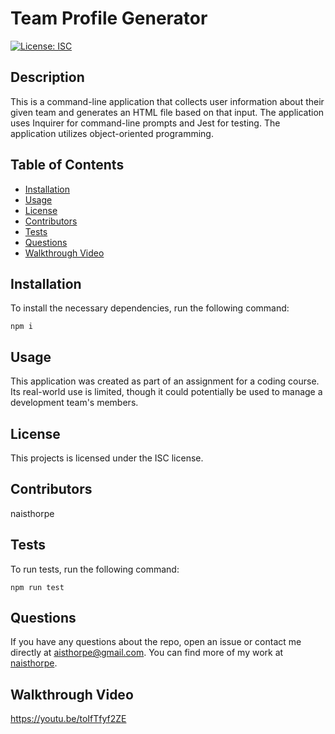 # Team Profile Generator

  [![License: ISC](https://img.shields.io/badge/License-ISC-blue.svg)](https://opensource.org/licenses/ISC)

  ## Description

  This is a command-line application that collects user information about their given team and generates an HTML file based on that input. The application uses Inquirer for command-line prompts and Jest for testing. The application utilizes object-oriented programming.

  ## Table of Contents

  * [Installation](##-installation)
  * [Usage](##-usage)
  * [License](##-license)
  * [Contributors](##-contributors)
  * [Tests](##-tests)
  * [Questions](##-questions)
  * [Walkthrough Video](##-walkthrough-video)

  ## Installation

  To install the necessary dependencies, run the following command:
  ```
  npm i
  ```

  ## Usage

  This application was created as part of an assignment for a coding course. Its real-world use is limited, though it could potentially be used to manage a development team's members.

  ## License

  This projects is licensed under the ISC license.

  ## Contributors

  naisthorpe

  ## Tests

  To run tests, run the following command:
  ```
  npm run test
  ```

  ## Questions

  If you have any questions about the repo, open an issue or contact me directly at [aisthorpe@gmail.com](mailto:aisthorpe@gmail.com). You can find more of my work at [naisthorpe](https://www.github.com/naisthorpe).

  ## Walkthrough Video

  <https://youtu.be/toIfTfyf2ZE>

